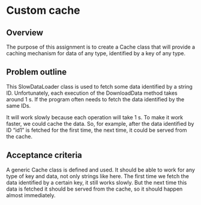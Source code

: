 # Custom cache

## Overview

The purpose of this assignment is to create a Cache class that will provide a caching mechanism for data of any type, identified by a key of any type.

## Problem outline

This SlowDataLoader class is used to fetch some data identified by a string ID. Unfortunately, each execution of the DownloadData method takes around 1 s. If the program often needs to fetch the data identified by the same IDs.

It will work slowly because each operation will take 1 s. To make it work faster, we could cache the data. So, for example, after the data identified by ID “id1” is fetched for the first time, the next time, it could be served from the cache.

## Acceptance criteria

A generic Cache class is defined and used. It should be able to work for any type of key and data, not only strings like here.
The first time we fetch the data identified by a certain key, it still works slowly. But the next time this data is fetched it should be served from the cache, so it should happen almost immediately.
